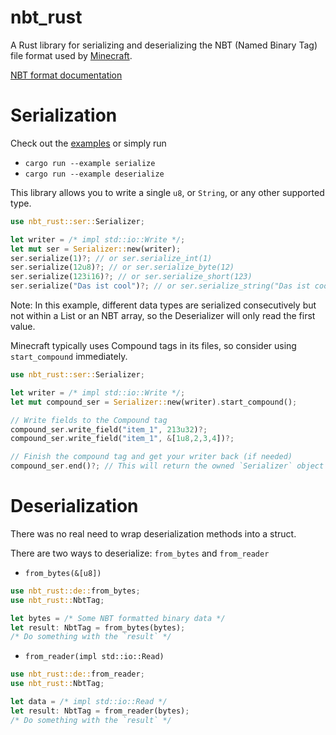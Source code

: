 # nbt_rust
A Rust library for serializing and deserializing the NBT (Named Binary Tag) file format used by [Minecraft](https://www.minecraft.net/en-us).

[NBT format documentation](https://minecraft.fandom.com/wiki/NBT_format)

# Serialization
Check out the [examples](https://github.com/hollowness-inside/nbt-rust/tree/main/examples) or simply run
- `cargo run --example serialize`
- `cargo run --example deserialize`


This library allows you to write a single `u8`, or `String`, or any other supported type.


```rust
use nbt_rust::ser::Serializer;

let writer = /* impl std::io::Write */;
let mut ser = Serializer::new(writer);
ser.serialize(1)?; // or ser.serialize_int(1)
ser.serialize(12u8)?; // or ser.serialize_byte(12)
ser.serialize(123i16)?; // or ser.serialize_short(123)
ser.serialize("Das ist cool")?; // or ser.serialize_string("Das ist cool")
```

Note: In this example, different data types are serialized consecutively but not within a List or an NBT array, so the Deserializer will only read the first value.

Minecraft typically uses Compound tags in its files, so consider using `start_compound` immediately.

```rust
use nbt_rust::ser::Serializer;

let writer = /* impl std::io::Write */;
let mut compound_ser = Serializer::new(writer).start_compound();

// Write fields to the Compound tag
compound_ser.write_field("item_1", 213u32)?;
compound_ser.write_field("item_1", &[1u8,2,3,4])?;

// Finish the compound tag and get your writer back (if needed)
compound_ser.end()?; // This will return the owned `Serializer` object
```

# Deserialization

There was no real need to wrap deserialization methods into a struct.

There are two ways to deserialize: `from_bytes` and `from_reader`

- `from_bytes(&[u8])`

```rust
use nbt_rust::de::from_bytes;
use nbt_rust::NbtTag;

let bytes = /* Some NBT formatted binary data */
let result: NbtTag = from_bytes(bytes);
/* Do something with the `result` */
```

- `from_reader(impl std::io::Read)`
```rust
use nbt_rust::de::from_reader;
use nbt_rust::NbtTag;

let data = /* impl std::io::Read */
let result: NbtTag = from_reader(bytes);
/* Do something with the `result` */
```
